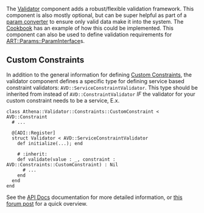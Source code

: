 The [Validator](https://athena-framework.github.io/validator/Athena/Validator.html) component adds a robust/flexible validation framework.  This component is also mostly optional, but can be super helpful as part of a [param converter](../getting_started/advanced_usage.md#param-converters) to ensure only valid data make it into the system.  The [Cookbook](../cookbook/param_converters.md#request-body) has an example of how this could be implemented.  This component can also be used to define validation requirements for [ART::Params::ParamInterface](https://athena-framework.github.io/athena/Athena/Routing/Params/ParamInterface.html)s.

## Custom Constraints

In addition to the general information for defining [Custom Constraints](https://athena-framework.github.io/validator/Athena/Validator/Constraint.html#custom-constraints), the validator component defines a specific type for defining service based constraint validators: `AVD::ServiceConstraintValidator`.  This type should be inherited from instead of `AVD::ConstraintValidator` _IF_ the validator for your custom constraint needs to be a service, E.x.

```crystal
class Athena::Validator::Constraints::CustomConstraint < AVD::Constraint
  # ...

  @[ADI::Register]
  struct Validator < AVD::ServiceConstraintValidator
    def initialize(...); end

    # :inherit:
    def validate(value : _, constraint : AVD::Constraints::CustomConstraint) : Nil
      # ...
    end
  end
end
```

See the [API Docs](https://athena-framework.github.io/validator/Athena/Validator.html) documentation for more detailed information, or [this forum post](https://forum.crystal-lang.org/t/athena-0-11-0/2627) for a quick overview.